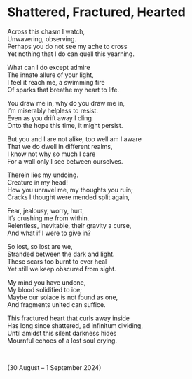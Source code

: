 # Shattered, Fractured, Hearted

Across this chasm I watch,  
Unwavering, observing.  
Perhaps you do not see my ache to cross  
Yet nothing that I do can quell this yearning.  

What can I do except admire  
The innate allure of your light,  
I feel it reach me, a swimming fire  
Of sparks that breathe my heart to life.  

You draw me in, why do you draw me in,  
I’m miserably helpless to resist.  
Even as you drift away I cling  
Onto the hope this time, it might persist.  

But you and I are not alike, too well am I aware  
That we do dwell in different realms,  
I know not why so much I care  
For a wall only I see between ourselves.  

Therein lies my undoing.  
Creature in my head!  
How you unravel me, my thoughts you ruin;  
Cracks I thought were mended split again,  

Fear, jealousy, worry, hurt,  
It’s crushing me from within.  
Relentless, inevitable, their gravity a curse,  
And what if I were to give in?  

So lost, so lost are we,  
Stranded between the dark and light.  
These scars too burnt to ever heal  
Yet still we keep obscured from sight.  

My mind you have undone,  
My blood solidified to ice;  
Maybe our solace is not found as one,  
And fragments united can suffice.  

This fractured heart that curls away inside  
Has long since shattered, ad infinitum dividing,  
Until amidst this silent darkness hides  
Mournful echoes of a lost soul crying.  


<br>


(30 August – 1 September 2024)
